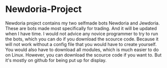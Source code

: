 # Newdoria-Project

Newdoria project contains my two selfmade bots Newdoria and Jewdoria.
These are bots made most specifically for trading. And it will be updated when I have time.
I would not advice any novice programmer to try to run the bots,
which you can do if you download the scource code. Because it will not work without 
a config file that you would have to create yourself. You would also have to download all modules,
which is much easier to do on Linux. However, you can download the scource code if you want to. 
But it's mostly on github for being put up for display.
